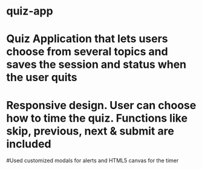 # quiz-app
#	Quiz Application that lets users choose from several topics and saves the session and status when the user quits
#	Responsive design. User can choose how to time the quiz. Functions like skip, previous, next & submit are included
 #Used customized modals for alerts and HTML5 canvas for the timer
